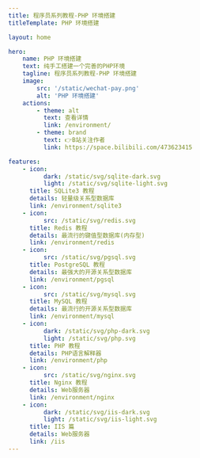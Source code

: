 ```yaml
---
title: 程序员系列教程-PHP 环境搭建
titleTemplate: PHP 环境搭建

layout: home

hero:
    name: PHP 环境搭建
    text: 纯手工搭建一个完善的PHP环境
    tagline: 程序员系列教程-PHP 环境搭建
    image:
        src: '/static/wechat-pay.png'
        alt: 'PHP 环境搭建'
    actions:
        - theme: alt
          text: 查看详情
          link: /environment/
        - theme: brand
          text: 👉B站关注作者
          link: https://space.bilibili.com/473623415

features:
    - icon:
          dark: /static/svg/sqlite-dark.svg
          light: /static/svg/sqlite-light.svg
      title: SQLite3 教程
      details: 轻量级关系型数据库
      link: /environment/sqlite3
    - icon:
          src: /static/svg/redis.svg
      title: Redis 教程
      details: 最流行的键值型数据库(内存型)
      link: /environment/redis
    - icon:
          src: /static/svg/pgsql.svg
      title: PostgreSQL 教程
      details: 最强大的开源关系型数据库
      link: /environment/pgsql
    - icon:
          src: /static/svg/mysql.svg
      title: MySQL 教程
      details: 最流行的开源关系型数据库
      link: /environment/mysql
    - icon:
          dark: /static/svg/php-dark.svg
          light: /static/svg/php.svg
      title: PHP 教程
      details: PHP语言解释器
      link: /environment/php
    - icon:
          src: /static/svg/nginx.svg
      title: Nginx 教程
      details: Web服务器
      link: /environment/nginx
    - icon:
          dark: /static/svg/iis-dark.svg
          light: /static/svg/iis-light.svg
      title: IIS 篇
      details: Web服务器
      link: /iis
---
```

